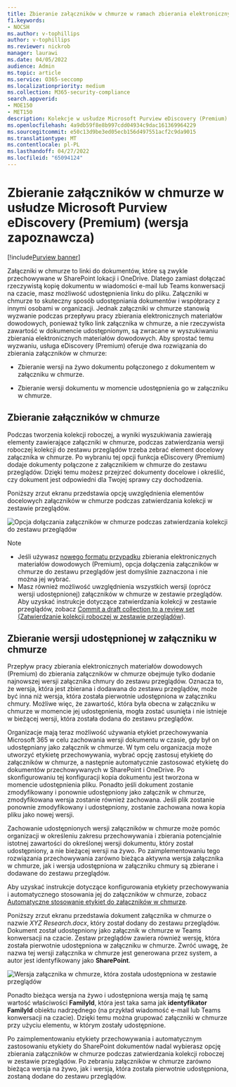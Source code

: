 ```yaml
---
title: Zbieranie załączników w chmurze w ramach zbierania elektronicznych materiałów dowodowych (Premium)
f1.keywords:
- NOCSH
ms.author: v-tophillips
author: v-tophillips
ms.reviewer: nickrob
manager: laurawi
ms.date: 04/05/2022
audience: Admin
ms.topic: article
ms.service: O365-seccomp
ms.localizationpriority: medium
ms.collection: M365-security-compliance
search.appverid:
- MOE150
- MET150
description: Kolekcje w usłudze Microsoft Purview eDiscovery (Premium) umożliwiają zbieranie załączników w chmurze do przeglądu w badaniu lub przypadku.
ms.openlocfilehash: 4a9db59f8e8b997cdd04934c9dac161369964229
ms.sourcegitcommit: e50c13d9be3ed05ecb156d497551acf2c9da9015
ms.translationtype: MT
ms.contentlocale: pl-PL
ms.lasthandoff: 04/27/2022
ms.locfileid: "65094124"
---
```

# <a name="collect-cloud-attachments-in-microsoft-purview-ediscovery-premium-preview"></a>Zbieranie załączników w chmurze w usłudze Microsoft Purview eDiscovery (Premium) (wersja zapoznawcza)

[!include[Purview banner](../includes/purview-rebrand-banner.md)]

Załączniki w chmurze to linki do dokumentów, które są zwykle przechowywane w SharePoint lokacji i OneDrive. Dlatego zamiast dołączać rzeczywistą kopię dokumentu w wiadomości e-mail lub Teams konwersacji na czacie, masz możliwość udostępnienia linku do pliku. Załączniki w chmurze to skuteczny sposób udostępniania dokumentów i współpracy z innymi osobami w organizacji. Jednak załączniki w chmurze stanowią wyzwanie podczas przepływu pracy zbierania elektronicznych materiałów dowodowych, ponieważ tylko link załącznika w chmurze, a nie rzeczywista zawartość w dokumencie udostępnionym, są zwracane w wyszukiwaniu zbierania elektronicznych materiałów dowodowych. Aby sprostać temu wyzwaniu, usługa eDiscovery (Premium) oferuje dwa rozwiązania do zbierania załączników w chmurze:  

- Zbieranie wersji na żywo dokumentu połączonego z dokumentem w załączniku w chmurze.

- Zbieranie wersji dokumentu w momencie udostępnienia go w załączniku w chmurze.

## <a name="collecting-cloud-attachments"></a>Zbieranie załączników w chmurze

Podczas tworzenia kolekcji roboczej, a wyniki wyszukiwania zawierają elementy zawierające załączniki w chmurze, podczas zatwierdzania wersji roboczej kolekcji do zestawu przeglądów trzeba zebrać element docelowy załącznika w chmurze. Po wybraniu tej opcji funkcja eDiscovery (Premium) dodaje dokumenty połączone z załącznikiem w chmurze do zestawu przeglądów. Dzięki temu możesz przejrzeć dokumenty docelowe i określić, czy dokument jest odpowiedni dla Twojej sprawy czy dochodzenia.

Poniższy zrzut ekranu przedstawia opcję uwzględnienia elementów docelowych załączników w chmurze podczas zatwierdzania kolekcji w zestawie przeglądów.

![Opcja dołączania załączników w chmurze podczas zatwierdzania kolekcji do zestawu przeglądów](../media/CollectCloudAttachments1.png)

> [!NOTE]
>- Jeśli używasz [nowego formatu przypadku](advanced-ediscovery-new-case-format.md) zbierania elektronicznych materiałów dowodowych (Premium), opcja dołączenia załączników w chmurze do zestawu przeglądów jest domyślnie zaznaczona i nie można jej wybrać.<br/>
>- Masz również możliwość uwzględnienia wszystkich wersji (oprócz wersji udostępnionej) załączników w chmurze w zestawie przeglądów.  
Aby uzyskać instrukcje dotyczące zatwierdzania kolekcji w zestawie przeglądów, zobacz [Commit a draft collection to a review set (Zatwierdzanie kolekcji roboczej w zestawie przeglądów](commit-draft-collection.md)).

## <a name="collecting-the-version-shared-in-a-cloud-attachment"></a>Zbieranie wersji udostępnionej w załączniku w chmurze

Przepływ pracy zbierania elektronicznych materiałów dowodowych (Premium) do zbierania załączników w chmurze obejmuje tylko dodanie najnowszej wersji załącznika chmury do zestawu przeglądów. Oznacza to, że wersja, która jest zbierana i dodawana do zestawu przeglądów, może być inna niż wersja, która została pierwotnie udostępniona w załączniku chmury. Możliwe więc, że zawartość, która była obecna w załączniku w chmurze w momencie jej udostępnienia, mogła zostać usunięta i nie istnieje w bieżącej wersji, która została dodana do zestawu przeglądów.

Organizacje mają teraz możliwość używania etykiet przechowywania Microsoft 365 w celu zachowania wersji dokumentu w czasie, gdy był on udostępniany jako załącznik w chmurze. W tym celu organizacja może utworzyć etykietę przechowywania, wybrać opcję zastosuj etykietę do załączników w chmurze, a następnie automatycznie zastosować etykietę do dokumentów przechowywanych w SharePoint i OneDrive. Po skonfigurowaniu tej konfiguracji kopia dokumentu jest tworzona w momencie udostępnienia pliku. Ponadto jeśli dokument zostanie zmodyfikowany i ponownie udostępniony jako załącznik w chmurze, zmodyfikowana wersja zostanie również zachowana. Jeśli plik zostanie ponownie zmodyfikowany i udostępniony, zostanie zachowana nowa kopia pliku jako nowej wersji.

Zachowanie udostępnionych wersji załączników w chmurze może pomóc organizacji w określeniu zakresu przechowywania i zbierania potencjalnie istotnej zawartości do określonej wersji dokumentu, który został udostępniony, a nie bieżącej wersji na żywo. Po zaimplementowaniu tego rozwiązania przechowywania zarówno bieżąca aktywna wersja załącznika w chmurze, jak i wersja udostępniona w załączniku chmury są zbierane i dodawane do zestawu przeglądów.

Aby uzyskać instrukcje dotyczące konfigurowania etykiety przechowywania i automatycznego stosowania jej do załączników w chmurze, zobacz [Automatyczne stosowanie etykiet do załączników w chmurze](apply-retention-labels-automatically.md#auto-apply-labels-to-cloud-attachments).

Poniższy zrzut ekranu przedstawia dokument załącznika w chmurze o nazwie *XYZ Research.docx*, który został dodany do zestawu przeglądów. Dokument został udostępniony jako załącznik w chmurze w Teams konwersacji na czacie. Zestaw przeglądów zawiera również wersję, która została pierwotnie udostępniona w załączniku w chmurze. Zwróć uwagę, że nazwa tej wersji załącznika w chmurze jest generowana przez system, a autor jest identyfikowany jako **SharePoint**.

![Wersja załącznika w chmurze, która została udostępniona w zestawie przeglądów](../media/CollectCloudAttachments2.png)

Ponadto bieżąca wersja na żywo i udostępniona wersja mają tę samą wartość właściwości **FamilyId**, która jest taka sama jak **identyfikator FamilyId** obiektu nadrzędnego (na przykład wiadomość e-mail lub Teams konwersacji na czacie). Dzięki temu można grupować załączniki w chmurze przy użyciu elementu, w którym zostały udostępnione.

Po zaimplementowaniu etykiety przechowywania i automatycznym zastosowaniu etykiety do SharePoint dokumentów nadal wybierasz opcję zbierania załączników w chmurze podczas zatwierdzania kolekcji roboczej w zestawie przeglądów. Po zebraniu załączników w chmurze zarówno bieżąca wersja na żywo, jak i wersja, która została pierwotnie udostępniona, zostaną dodane do zestawu przeglądów.
